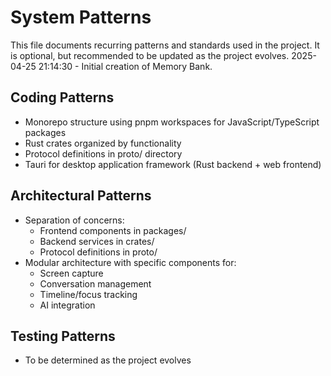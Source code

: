 # System Patterns

This file documents recurring patterns and standards used in the project.
It is optional, but recommended to be updated as the project evolves.
2025-04-25 21:14:30 - Initial creation of Memory Bank.

## Coding Patterns

* Monorepo structure using pnpm workspaces for JavaScript/TypeScript packages
* Rust crates organized by functionality
* Protocol definitions in proto/ directory
* Tauri for desktop application framework (Rust backend + web frontend)

## Architectural Patterns

* Separation of concerns:
  * Frontend components in packages/
  * Backend services in crates/
  * Protocol definitions in proto/
* Modular architecture with specific components for:
  * Screen capture
  * Conversation management
  * Timeline/focus tracking
  * AI integration

## Testing Patterns

* To be determined as the project evolves